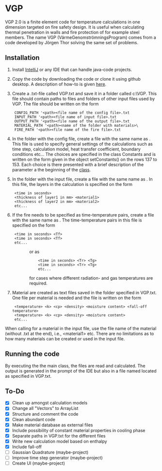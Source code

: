 # VGP

VGP 2.0 is a finite element code for temperature calculations in one dimension targeted on fire safety design. It is useful when calculating thermal penetration in walls and fire protection of for example steel members. The name VGP (VärmeGenomströmningsProgram) comes from a code developed by Jörgen Thor solving the same set of problems.

## Installation

1. Install [IntelliJ](https://www.jetbrains.com/idea/download/#section=windows) or any IDE that can handle java-code projects.
2. Copy the code by downloading the code or clone it using github desktop. A description of how-to is given [here]((https://docs.github.com/en/repositories/creating-and-managing-repositories/cloning-a-repository)).
3. Create a .txt-file called VGP.txt and save it in a folder called c:\VGP\. This file should contain paths to files and folders of other input files used by VGP. The file should be written on the form

        CONFIG_PATH '<path><file name of the config file>.txt  
        INPUT_PATH '<path><file name of input file>.txt  
        OUTPUT_PATH '<path><file name of the output file>.txt  
        MATERIAL_PATH '<path><name of the folder with materials>\  
        FIRE_PATH '<path><file name of the fire file>.txt  

4. In the folder with the config file, create a file with the same name as <file name of the config file>. This file is used to specify general settings of the calculations such as time step, calculation model, heat transfer coefficient, boundary conditions etc... The choices are specified in the class Constants and is written on the form given in the object setConstants() on the rows 137 to 153. Each choice is there presented with a brief description of the parameter a the beginning of the [class](https://github.com/Kongzhu79/VGP/blob/main/src/vgp/Constants.java).
5. In the folder with the input file, create a file with the same name as <file name of the input file>. In this file, the layers in the calculation is specified on the form

        <time in seconds>  
        <thickness of layer1 in mm> <material1>  
        <thickness of layer2 in mm> <material2>  
        etc...

6. If the fire needs to be specified as time-temperature pairs, create a file with the same name as <file name of the fire file>. The time-temperature pairs in this file is specified on the form

        <time in seconds> <Tf>
        <time in seconds> <Tf>
        etc...
        
<dl> <dd> <dl> <dd> 
        or as  


        <time in seconds> <Tr> <Tg>
        <time in seconds> <Tr> <Tg>
        etc...

</dd> </dl>
</dd> </dl>
<dl> <dd> 
        <dl> <dd> 
                for cases where different radiation- and gas temperatures are required.
        </dd> </dl>
</dd> </dl>

7. Material are created as text files saved in the folder specified in VGP.txt. One file per material is needed and the file is written on the form

        <temperature> <k> <cp> <density> <moisture content> <fall-off temperature>
        <temperature> <k> <cp> <density> <moisture content>
        etc...
        
When calling for a material in the input file, use the file name of the material (without .txt at the end), i.e., \<material1\> etc. There are no limitations as to how many materials can be created or used in the input file.

## Running the code
  
By executing the the main class, the files are read and calculated. The output is generated in the prompt of the IDE but also in a file named <file name of the output file> located as specified in VGP.txt. 

## To-Do
    
- [x] Clean up amongst calculation models  
- [x] Change all "Vectors" to ArrayList  
- [x] Structure and comment the code  
- [x] Clean abundant code  
- [x] Make material database as external files  
- [x] Include possibility of constant material properties in cooling phase  
- [x] Separate paths in VGP.txt for the different files  
- [x] Write new calculation model based on enthalpy  
- [x] Include fall-off
- [ ] Gaussian Quadrature (maybe-project)
- [ ] Improve time step generator (maybe-project)  
- [ ] Create UI (maybe-project)  
